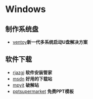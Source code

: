 # Windows

## 制作系统盘
- [ventoy](https://www.ventoy.net/cn/download.html)**新一代多系统启动U盘解决方案**
## 软件下载
- [rjazgj](https://rjazgj.com/) **软件安装管家**
- [msdn](https://msdn.itellyou.cn/) **好用的下载站**
- [mpyit](https://www.mpyit.com/category/pcsoft/tools) **破解站**
- [pptsupermarket](https://www.pptsupermarket.com/) **免费PPT模板**